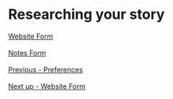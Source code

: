 # Researching your story #
[Website Form](Website_Form.md) <br/><br/>
[Notes Form](Notes_Form.md) <br/><br/>
[Previous - Preferences](Preferences.md) <br/><br/>
[Next up - Website Form](Website_Form.md)
